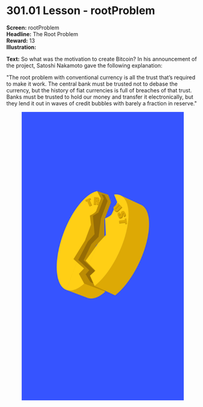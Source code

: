 # 301.01 Lesson - rootProblem

**Screen:** rootProblem\
**Headline:** The Root Problem\
**Reward:** 13\
**Illustration:**

**Text:** So what was the motivation to create Bitcoin? In his announcement of the project, Satoshi Nakamoto gave the following explanation:&#x20;

"The root problem with conventional currency is all the trust that’s required to make it work. The central bank must be trusted not to debase the currency, but the history of fiat currencies is full of breaches of that trust. Banks must be trusted to hold our money and transfer it electronically, but they lend it out in waves of credit bubbles with barely a fraction in reserve."

<figure><img src="../.gitbook/assets/301-01.png" alt=""><figcaption></figcaption></figure>
